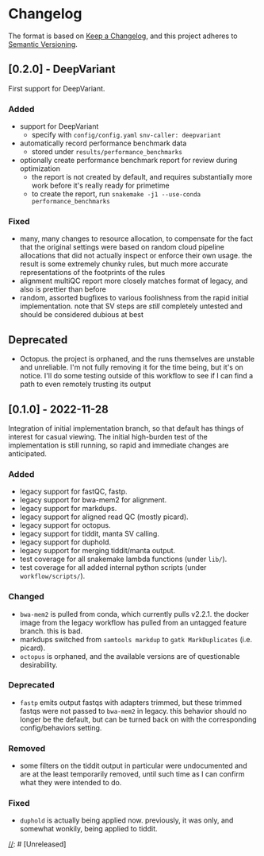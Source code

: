 # Changelog

The format is based on [Keep a Changelog](https://keepachangelog.com/en/1.0.0/),
and this project adheres to [Semantic Versioning](https://semver.org/spec/v2.0.0.html).

## [0.2.0] - DeepVariant

First support for DeepVariant.

### Added

- support for DeepVariant
  - specify with `config/config.yaml` `snv-caller: deepvariant`
- automatically record performance benchmark data
  - stored under `results/performance_benchmarks`
- optionally create performance benchmark report for review during optimization
  - the report is not created by default, and requires substantially more work
    before it's really ready for primetime
  - to create the report, run `snakemake -j1 --use-conda performance_benchmarks`

### Fixed

- many, many changes to resource allocation, to compensate for the fact that the original
  settings were based on random cloud pipeline allocations that did not actually inspect or
  enforce their own usage. the result is some extremely chunky rules, but much more accurate
  representations of the footprints of the rules
- alignment multiQC report more closely matches format of legacy, and also is prettier than before
- random, assorted bugfixes to various foolishness from the rapid initial implementation. note
  that SV steps are _still_ completely untested and should be considered dubious at best

## Deprecated

- Octopus. the project is orphaned, and the runs themselves are unstable and unreliable. I'm
  not fully removing it for the time being,
  but it's on notice. I'll do some testing outside of this workflow
  to see if I can find a path to even remotely trusting its output

## [0.1.0] - 2022-11-28

Integration of initial implementation branch, so that default has things of interest for casual viewing.
The initial high-burden test of the implementation is still running, so rapid and immediate changes
are anticipated.

### Added

- legacy support for fastQC, fastp.
- legacy support for bwa-mem2 for alignment.
- legacy support for markdups.
- legacy support for aligned read QC (mostly picard).
- legacy support for octopus.
- legacy support for tiddit, manta SV calling.
- legacy support for duphold.
- legacy support for merging tiddit/manta output.
- test coverage for all snakemake lambda functions (under `lib/`).
- test coverage for all added internal python scripts (under `workflow/scripts/`).

### Changed

- `bwa-mem2` is pulled from conda, which currently pulls v2.2.1. the docker image
  from the legacy workflow has pulled from an untagged feature branch. this is bad.
- markdups switched from `samtools markdup` to `gatk MarkDuplicates` (i.e. picard).
- `octopus` is orphaned, and the available versions are of questionable desirability.




### Deprecated

- `fastp` emits output fastqs with adapters trimmed, but these trimmed fastqs were not passed to `bwa-mem2` in legacy.
  this behavior should no longer be the default, but can be turned back on with the corresponding config/behaviors setting.

### Removed

- some filters on the tiddit output in particular were undocumented and are at the least temporarily removed,
  until such time as I can confirm what they were intended to do.

### Fixed

- `duphold` is actually being applied now. previously, it was only, and somewhat wonkily,
  being applied to tiddit.


[//]: # [Unreleased]

[//]: # (- Added)
[//]: # (- Changed)
[//]: # (- Deprecated)
[//]: # (- Removed)
[//]: # (- Fixed)
[//]: # (- Security)
